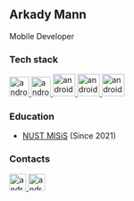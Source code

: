 ## Arkady Mann
Mobile Developer

### Tech stack


<p align="left"> 
  <a href="https://flutter.dev/" target="_blank"> 
    <img src="https://res.cloudinary.com/startup-grind/image/upload/c_fill,dpr_2.0,f_auto,g_center,h_1080,q_100,w_1080/v1/gcs/platform-data-dsc/events/flutterlogo_zVeKYmi.png" alt="android" width="35" height="35"/>
  </a>
  
  <a href="https://docs.microsoft.com/ru-ru/dotnet/csharp/" target="_blank"> 
    <img src=https://www.digiseller.ru/preview/307467/p1_2357302_9035e97a.png alt="android" width="35" height="35"/>
  </a>
  
  <a href="https://html.com/html5/" target="_blank"> 
    <img src="https://upload.wikimedia.org/wikipedia/commons/thumb/3/38/HTML5_Badge.svg/2048px-HTML5_Badge.svg.png" alt="android" width="40" height="40"/>
  </a>
  
  <a href="http://htmlbook.ru/css3" target="_blank"> 
    <img src="https://upload.wikimedia.org/wikipedia/commons/thumb/6/62/CSS3_logo.svg/2048px-CSS3_logo.svg.png" alt="android" width="40" height="40"/>
  </a>
  
  <a href="https://www.figma.com/" target="_blank"> 
    <img src="https://cdn.sanity.io/images/599r6htc/production/46a76c802176eb17b04e12108de7e7e0f3736dc6-1024x1024.png?w=670&h=670&q=75&fit=max&auto=format" alt="android" width="40" height="40"/>
  </a>

</p>

### Education
* [NUST MISiS](https://en.misis.ru) (Since 2021)

### Contacts
<p align="left"> 
  <a href="https://t.me/a_mann01" target="_blank"> 
    <img src="https://upload.wikimedia.org/wikipedia/commons/thumb/8/82/Telegram_logo.svg/1024px-Telegram_logo.svg.png" alt="android" width="30" height="30"/> 
  </a>
  <a href="https://www.instagram.com/arkady_it/" target="_blank"> 
    <img src="https://upload.wikimedia.org/wikipedia/commons/thumb/e/e7/Instagram_logo_2016.svg/800px-Instagram_logo_2016.svg.png" alt="android" width="30" height="30"/> 
  </a>
  
</p>
